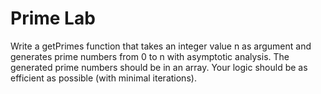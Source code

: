 # Prime Lab
Write a getPrimes function that takes an integer value n as argument and generates prime numbers from 0 to n with asymptotic analysis. The generated prime numbers should be in an array. Your logic should be as efficient as possible (with minimal iterations).